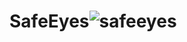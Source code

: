 # SafeEyes![safeeyes](https://user-images.githubusercontent.com/121312707/235410545-ceb9d2d4-fc90-4e60-80b1-7520c40bf693.png)
